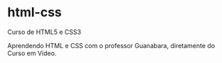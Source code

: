 # html-css
 Curso de HTML5 e CSS3

Aprendendo HTML e CSS com o professor Guanabara, diretamente do Curso em Video.
